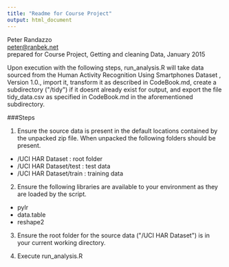```yaml
---
title: "Readme for Course Project"
output: html_document
---
```

Peter Randazzo  
peter@ranbek.net  
prepared for Course Project, Getting and cleaning Data, January 2015     

Upon execution with the following steps, run_analysis.R will take data sourced from the Human Activity Recognition Using Smartphones Dataset , Version 1.0., import it, transform it as described in CodeBook.md, create a subdirectory ("/tidy") if it doesnt already exist for output, and export the file tidy_data.csv as specified in CodeBook.md in the aforementioned subdirectory.

###Steps
1. Ensure the source data is present in the default locations contained by the unpacked zip file. When unpacked the following folders should be present.    
+ /UCI HAR Dataset : root folder    
+ /UCI HAR Dataset/test : test data    
+ /UCI HAR Dataset/train : training data    

2. Ensure the following libraries are available to your environment as they are loaded by the script.    
+ pylr    
+ data.table    
+ reshape2    

3. Ensure the root folder for the source data ("/UCI HAR Dataset") is in your current working directory.     

4. Execute run_analysis.R    